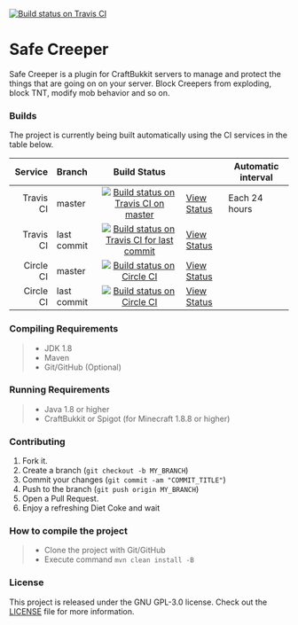 [![Build status on Travis CI](https://travis-ci.org/timvisee/safe-creeper.svg)](https://travis-ci.org/timvisee/safe-creeper)

# Safe Creeper
Safe Creeper is a plugin for CraftBukkit servers to manage and protect the things that are going on on your server. Block Creepers from exploding, block TNT, modify mob behavior and so on.

### Builds
The project is currently being built automatically using the CI services in the table below.

|Service|Branch|Build Status| |Automatic interval|
|---:|:---|:---:|:---|---|
|Travis CI|master|[![Build status on Travis CI on master](https://travis-ci.org/timvisee/save-creeper.svg?branch=master)](https://travis-ci.org/timvisee/safe-creeper)|[View Status](https://travis-ci.org/timvisee/safe-creeper)|Each 24 hours|
|Travis CI|last commit|[![Build status on Travis CI for last commit](https://travis-ci.org/timvisee/safe-creeper.svg)](https://travis-ci.org/timvisee/safe-creeper)|[View Status](https://travis-ci.org/timvisee/safe-creeper)|
|Circle CI|master|[![Build status on Circle CI](https://img.shields.io/circleci/project/github/timvisee/SafeCreeper/master.svg)](https://circleci.com/gh/timvisee/SafeCreeper/tree/master)|[View Status](https://circleci.com/gh/timvisee/SafeCreeper/tree/master)|
|Circle CI|last commit|[![Build status on Circle CI](https://img.shields.io/circleci/project/github/timvisee/SafeCreeper.svg)](https://circleci.com/gh/timvisee/SafeCreeper)|[View Status](https://circleci.com/gh/timvisee/SafeCreeper)|

### Compiling Requirements
>- JDK 1.8
>- Maven
>- Git/GitHub (Optional)

### Running Requirements
>- Java 1.8 or higher
>- CraftBukkit or Spigot (for Minecraft 1.8.8 or higher)

### Contributing
1. Fork it.
2. Create a branch (`git checkout -b MY_BRANCH`)
3. Commit your changes (`git commit -am "COMMIT_TITLE"`)
4. Push to the branch (`git push origin MY_BRANCH`)
5. Open a Pull Request.
6. Enjoy a refreshing Diet Coke and wait

### How to compile the project
>- Clone the project with Git/GitHub
>- Execute command `mvn clean install -B`

### License
This project is released under the GNU GPL-3.0 license. Check out the [LICENSE](LICENSE) file for more information.
